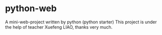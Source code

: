 # python-web
A mini-web-project written by python (python starter)
This project is under the help of teacher Xuefeng LIAO, thanks very much.
